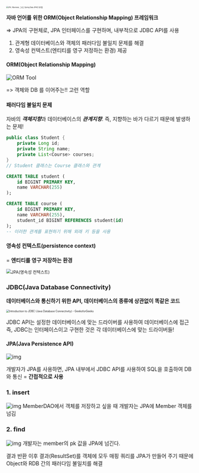 <img src="https://suhwan.dev/images/jpa_hibernate_repository/overall_design.png" alt="JPA, Hibernate, 그리고 Spring Data JPA의 차이점" style="zoom:30%;" />



**자바 언어를 위한 ORM(Object Relationship Mapping) 프레임워크**

=> JPA의 구현체로, JPA 인터페이스를 구현하며, 내부적으로 JDBC API를 사용

1. 관계형 데이터베이스와 객체의 패러다임 불일치 문제를 해결
2. 영속성 컨텍스트(엔티티를 영구 저정하는 환경) 제공



#### ORM(Object Relationship Mapping)

![ORM Tool](https://media.geeksforgeeks.org/wp-content/uploads/20230619125144/Sender2.png)

=> 객체와 DB 를 이어주는!! 고런 역할





#### 패러다임 불일치 문제

자바의 ***객체지향***과 데이터베이스의 ***관계지향***. 즉, 지향하는 바가 다르기 때문에 발생하는 문제!

```java
public class Student {
    private Long id;
    private String name;
    private List<Course> courses;
}
// Student 클래스는 Course 클래스와 관계
```



```sql
CREATE TABLE student (
    id BIGINT PRIMARY KEY,
    name VARCHAR(255)
);

CREATE TABLE course (
    id BIGINT PRIMARY KEY,
    name VARCHAR(255),
    student_id BIGINT REFERENCES student(id)
);
-- 이러한 관계를 표현하기 위해 외래 키 등을 사용
```





#### 영속성 컨텍스트(persistence context)

= **엔티티를 영구 저장하는 환경**

<img src="https://images.velog.io/images/minsuk/post/176d6f71-d488-43ba-8385-4d4de4880d9a/%EC%BA%A1%EC%B2%98.PNG" alt="JPA(영속성 컨텍스트)" style="zoom:80%;" />







### JDBC(Java Database Connectivity) 

**데이터베이스와 통신하기 위한 API,  데이터베이스의 종류에 상관없이 똑같은 코드**

<img src="https://media.geeksforgeeks.org/wp-content/uploads/20200229213833/Architecture-of-JDBC2.jpg" alt="Introduction to JDBC (Java Database Connectivity) - GeeksforGeeks" style="zoom: 50%;" />

JDBC API는 설정한 데이터베이스에 맞는 드라이버를 사용하여 데이터베이스에 접근
즉, JDBC는 인터페이스이고 구현한 것은 각 데이터베이스에 맞는 드라이버들!





#### JPA(Java Persistence API)

![img](https://velog.velcdn.com/images%2Fadam2%2Fpost%2Fcde32cd8-b9c0-49c4-bf99-b58c0b0c2e18%2FUntitled%203.png)

개발자가 JPA를 사용하면, JPA 내부에서 JDBC API를 사용하여 SQL을 호출하여 DB와 통신 = **간접적으로 사용** 



### 1. insert

![img](https://velog.velcdn.com/images%2Fadam2%2Fpost%2F4c17dbbd-79d3-4728-9d8c-83b64a602303%2FUntitled%204.png)
MemberDAO에서 객체를 저장하고 싶을 때 개발자는 JPA에 Member 객체를 넘김



### 2. find

![img](https://velog.velcdn.com/images%2Fadam2%2Fpost%2Fb579405a-fca9-4925-a418-1f2bcac68597%2FUntitled%205.png)
개발자는 member의 pk 값을 JPA에 넘긴다.

결과 반환 이후 결과(ResultSet)를 객체에 모두 매핑
쿼리를 JPA가 만들어 주기 때문에 Object와 RDB 간의 패러다임 불일치를 해결





